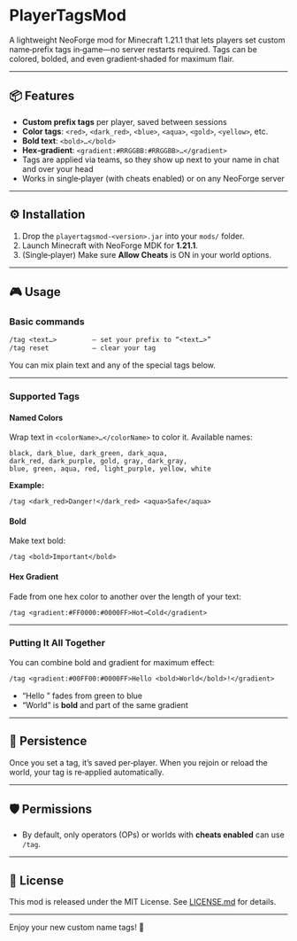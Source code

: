 # PlayerTagsMod

A lightweight NeoForge mod for Minecraft 1.21.1 that lets players set custom name‑prefix tags in‑game—no server restarts required. Tags can be colored, bolded, and even gradient‑shaded for maximum flair.

---

## 📦 Features

* **Custom prefix tags** per player, saved between sessions
* **Color tags**: `<red>`, `<dark_red>`, `<blue>`, `<aqua>`, `<gold>`, `<yellow>`, etc.
* **Bold text**: `<bold>…</bold>`
* **Hex‑gradient**: `<gradient:#RRGGBB:#RRGGBB>…</gradient>`
* Tags are applied via teams, so they show up next to your name in chat and over your head
* Works in single‑player (with cheats enabled) or on any NeoForge server

---

## ⚙️ Installation

1. Drop the `playertagsmod-<version>.jar` into your `mods/` folder.
2. Launch Minecraft with NeoForge MDK for **1.21.1**.
3. (Single‑player) Make sure **Allow Cheats** is ON in your world options.

---

## 🎮 Usage

### Basic commands

```txt
/tag <text…>         — set your prefix to “<text…>”  
/tag reset           — clear your tag  
```

You can mix plain text and any of the special tags below.

---

### Supported Tags

#### Named Colors

Wrap text in `<colorName>…</colorName>` to color it. Available names:

```
black, dark_blue, dark_green, dark_aqua,
dark_red, dark_purple, gold, gray, dark_gray,
blue, green, aqua, red, light_purple, yellow, white
```

**Example:**

```
/tag <dark_red>Danger!</dark_red> <aqua>Safe</aqua>
```

#### Bold

Make text bold:

```
/tag <bold>Important</bold>
```

#### Hex Gradient

Fade from one hex color to another over the length of your text:

```
/tag <gradient:#FF0000:#0000FF>Hot→Cold</gradient>
```

---

### Putting It All Together

You can combine bold and gradient for maximum effect:

```txt
/tag <gradient:#00FF00:#0000FF>Hello <bold>World</bold>!</gradient>
```

* “Hello ” fades from green to blue
* “World” is **bold** and part of the same gradient

---

## 💾 Persistence

Once you set a tag, it’s saved per‑player. When you rejoin or reload the world, your tag is re‑applied automatically.

---

## 🛡️ Permissions

* By default, only operators (OPs) or worlds with **cheats enabled** can use `/tag`.

---

## 📜 License

This mod is released under the MIT License. See [LICENSE.md](LICENSE.md) for details.

---

Enjoy your new custom name tags! 🎨
